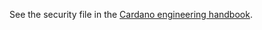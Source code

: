See the security file in the [Cardano engineering handbook](https://github.com/intersectmbo/cardano-engineering-handbook/blob/main/SECURITY.md).
